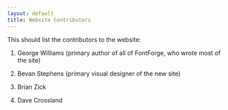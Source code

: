 ```yaml
---
layout: default
title: Website Contributors
---
```


This should list the contributors to the website:

1. George Williams (primary author of all of FontForge, who wrote most of the site)

2. Bevan Stephens (primary visual designer of the new site)

3. Brian Zick

4. Dave Crossland